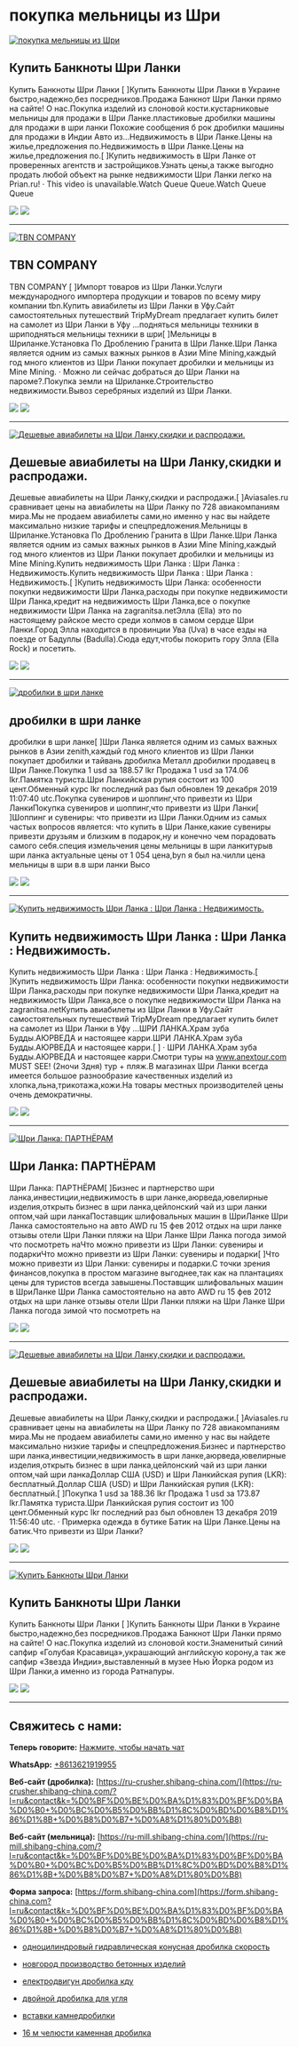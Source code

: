 # покупка мельницы из Шри

<a href="https://swt.shibang-china.com/?l=ru&img&k=%D0%BF%D0%BE%D0%BA%D1%83%D0%BF%D0%BA%D0%B0+%D0%BC%D0%B5%D0%BB%D1%8C%D0%BD%D0%B8%D1%86%D1%8B+%D0%B8%D0%B7+%D0%A8%D1%80%D0%B8" target="_blank">![покупка мельницы из Шри](http://static.shibang-china.com/all-800x300/269.jpg)</a>

## Купить Банкноты Шри Ланки
Купить Банкноты Шри Ланки [ ]Купить Банкноты Шри Ланки в Украине быстро,надежно,без посредников.Продажа Банкнот Шри Ланки прямо на сайте! О нас.Покупка изделий из слоновой кости.кустарниковые мельницы для продажи в Шри Ланке.пластиковые дробилки машины для продажи в шри ланки Похожие сообщения б рок дробилки машины для продажи в Индии Авто из…Недвижимость в Шри Ланке.Цены на жилье,предложения по.Недвижимость в Шри Ланке.Цены на жилье,предложения по.[ ]Купить недвижимость в Шри Ланке от проверенных агентств и застройщиков.Узнать цены,а также выгодно продать любой объект на рынке недвижимости Шри Ланки легко на Prian.ru!&nbsp;&#0183;&#32;This video is unavailable.Watch Queue Queue.Watch Queue Queue


<a href="https://whatsapp.shibangsoft.com/WhatsApp.php" target="_blank" title="WhatsApp">![](http://static.shibang-china.com/icon/whatsapp.png)</a> <a href="https://swt.shibang-china.com/?l=ru&icon&k=%D0%BF%D0%BE%D0%BA%D1%83%D0%BF%D0%BA%D0%B0+%D0%BC%D0%B5%D0%BB%D1%8C%D0%BD%D0%B8%D1%86%D1%8B+%D0%B8%D0%B7+%D0%A8%D1%80%D0%B8" target="_blank">![](http://static.shibang-china.com/icon/chat-ru.png)</a>

---

<a href="https://swt.shibang-china.com/?l=ru&img&k=%D0%BF%D0%BE%D0%BA%D1%83%D0%BF%D0%BA%D0%B0+%D0%BC%D0%B5%D0%BB%D1%8C%D0%BD%D0%B8%D1%86%D1%8B+%D0%B8%D0%B7+%D0%A8%D1%80%D0%B8" target="_blank">![TBN COMPANY](http://static.shibang-china.com/all-800x300/64.jpg)</a>

## TBN COMPANY
TBN COMPANY [ ]Импорт товаров из Шри Ланки.Услуги международного импортера продукции и товаров по всему миру компании tbn.Купить авиабилеты из Шри Ланки в Уфу.Сайт самостоятельных путешествий TripMyDream предлагает купить билет на самолет из Шри Ланки в Уфу …подняться мельницы техники в шриподняться мельницы техники в шри[ ]Мельницы в Шриланке.Установка По Дроблению Гранита в Шри Ланке.Шри Ланка является одним из самых важных рынков в Азии Mine Mining,каждый год много клиентов из Шри Ланки покупает дробилки и мельницы из Mine Mining.&nbsp;&#0183;&#32;Можно ли сейчас добраться до Шри Ланки на пароме?.Покупка земли на Шриланке.Строительство недвижимости.Вывоз серебряных изделий из Шри Ланки.


<a href="https://whatsapp.shibangsoft.com/WhatsApp.php" target="_blank" title="WhatsApp">![](http://static.shibang-china.com/icon/whatsapp.png)</a> <a href="https://swt.shibang-china.com/?l=ru&icon&k=%D0%BF%D0%BE%D0%BA%D1%83%D0%BF%D0%BA%D0%B0+%D0%BC%D0%B5%D0%BB%D1%8C%D0%BD%D0%B8%D1%86%D1%8B+%D0%B8%D0%B7+%D0%A8%D1%80%D0%B8" target="_blank">![](http://static.shibang-china.com/icon/chat-ru.png)</a>

---

<a href="https://swt.shibang-china.com/?l=ru&img&k=%D0%BF%D0%BE%D0%BA%D1%83%D0%BF%D0%BA%D0%B0+%D0%BC%D0%B5%D0%BB%D1%8C%D0%BD%D0%B8%D1%86%D1%8B+%D0%B8%D0%B7+%D0%A8%D1%80%D0%B8" target="_blank">![Дешевые авиабилеты на Шри Ланку,скидки и распродажи.](http://static.shibang-china.com/all-800x300/754.jpg)</a>

## Дешевые авиабилеты на Шри Ланку,скидки и распродажи.
Дешевые авиабилеты на Шри Ланку,скидки и распродажи.[ ]Aviasales.ru сравнивает цены на авиабилеты на Шри Ланку по 728 авиакомпаниям мира.Мы не продаем авиабилеты сами,но именно у нас вы найдете максимально низкие тарифы и спецпредложения.Мельницы в Шриланке.Установка По Дроблению Гранита в Шри Ланке.Шри Ланка является одним из самых важных рынков в Азии Mine Mining,каждый год много клиентов из Шри Ланки покупает дробилки и мельницы из Mine Mining.Купить недвижимость Шри Ланка : Шри Ланка : Недвижимость.Купить недвижимость Шри Ланка : Шри Ланка : Недвижимость.[ ]Купить недвижимость Шри Ланка: особенности покупки недвижимости Шри Ланка,расходы при покупке недвижимости Шри Ланка,кредит на недвижимость Шри Ланка,все о покупке недвижимости Шри Ланка на zagranitsa.netЭлла (Ella) это по настоящему райское место среди холмов в самом сердце Шри Ланки.Город Элла находится в провинции Ува (Uva) в часе езды на поезде от Бадуллы (Badulla).Сюда едут,чтобы покорить гору Элла (Ella Rock) и посетить.


<a href="https://whatsapp.shibangsoft.com/WhatsApp.php" target="_blank" title="WhatsApp">![](http://static.shibang-china.com/icon/whatsapp.png)</a> <a href="https://swt.shibang-china.com/?l=ru&icon&k=%D0%BF%D0%BE%D0%BA%D1%83%D0%BF%D0%BA%D0%B0+%D0%BC%D0%B5%D0%BB%D1%8C%D0%BD%D0%B8%D1%86%D1%8B+%D0%B8%D0%B7+%D0%A8%D1%80%D0%B8" target="_blank">![](http://static.shibang-china.com/icon/chat-ru.png)</a>

---

<a href="https://swt.shibang-china.com/?l=ru&img&k=%D0%BF%D0%BE%D0%BA%D1%83%D0%BF%D0%BA%D0%B0+%D0%BC%D0%B5%D0%BB%D1%8C%D0%BD%D0%B8%D1%86%D1%8B+%D0%B8%D0%B7+%D0%A8%D1%80%D0%B8" target="_blank">![дробилки в шри ланке](http://static.shibang-china.com/all-800x300/1032.jpg)</a>

## дробилки в шри ланке
дробилки в шри ланке[ ]Шри Ланка является одним из самых важных рынков в Азии zenith,каждый год много клиентов из Шри Ланки покупает дробилки и тайвань дробилка Металл дробилки продавец в Шри Ланке.Покупка 1 usd за 188.57 lkr Продажа 1 usd за 174.06 lkr.Памятка туриста.Шри Ланкийская рупия состоит из 100 цент.Обменный курс lkr последний раз был обновлен 19 декабря 2019 11:07:40 utc.Покупка сувениров и шоппинг,что привезти из Шри ЛанкиПокупка сувениров и шоппинг,что привезти из Шри Ланки[ ]Шоппинг и сувениры: что привезти из Шри Ланки.Одним из самых частых вопросов является: что купить в Шри Ланке,какие сувениры привезти друзьям и близким в подарок,ну и конечно чем порадовать самого себя.специя измельчения цены мельницы в шри ланкитурыв шри ланка актуальные цены от 1 054 цена,byn я был на.чилли цена мельницы в шри в.в шри ланки Высо


<a href="https://whatsapp.shibangsoft.com/WhatsApp.php" target="_blank" title="WhatsApp">![](http://static.shibang-china.com/icon/whatsapp.png)</a> <a href="https://swt.shibang-china.com/?l=ru&icon&k=%D0%BF%D0%BE%D0%BA%D1%83%D0%BF%D0%BA%D0%B0+%D0%BC%D0%B5%D0%BB%D1%8C%D0%BD%D0%B8%D1%86%D1%8B+%D0%B8%D0%B7+%D0%A8%D1%80%D0%B8" target="_blank">![](http://static.shibang-china.com/icon/chat-ru.png)</a>

---

<a href="https://swt.shibang-china.com/?l=ru&img&k=%D0%BF%D0%BE%D0%BA%D1%83%D0%BF%D0%BA%D0%B0+%D0%BC%D0%B5%D0%BB%D1%8C%D0%BD%D0%B8%D1%86%D1%8B+%D0%B8%D0%B7+%D0%A8%D1%80%D0%B8" target="_blank">![Купить недвижимость Шри Ланка : Шри Ланка : Недвижимость.](http://static.shibang-china.com/all-800x300/827.jpg)</a>

## Купить недвижимость Шри Ланка : Шри Ланка : Недвижимость.
Купить недвижимость Шри Ланка : Шри Ланка : Недвижимость.[ ]Купить недвижимость Шри Ланка: особенности покупки недвижимости Шри Ланка,расходы при покупке недвижимости Шри Ланка,кредит на недвижимость Шри Ланка,все о покупке недвижимости Шри Ланка на zagranitsa.netКупить авиабилеты из Шри Ланки в Уфу.Сайт самостоятельных путешествий TripMyDream предлагает купить билет на самолет из Шри Ланки в Уфу …ШРИ ЛАНКА.Храм зуба Будды.АЮРВЕДА и настоящее карри.ШРИ ЛАНКА.Храм зуба Будды.АЮРВЕДА и настоящее карри.[ ]&nbsp;&#0183;&#32;ШРИ ЛАНКА.Храм зуба Будды.АЮРВЕДА и настоящее карри.Смотри туры на www.anextour.com MUST SEE! (2ночи 3дня) тур + пляж.В магазинах Шри Ланки всегда имеется большое разнообразие качественных изделий из хлопка,льна,трикотажа,кожи.На товары местных производителей цены очень демократичны.


<a href="https://whatsapp.shibangsoft.com/WhatsApp.php" target="_blank" title="WhatsApp">![](http://static.shibang-china.com/icon/whatsapp.png)</a> <a href="https://swt.shibang-china.com/?l=ru&icon&k=%D0%BF%D0%BE%D0%BA%D1%83%D0%BF%D0%BA%D0%B0+%D0%BC%D0%B5%D0%BB%D1%8C%D0%BD%D0%B8%D1%86%D1%8B+%D0%B8%D0%B7+%D0%A8%D1%80%D0%B8" target="_blank">![](http://static.shibang-china.com/icon/chat-ru.png)</a>

---

<a href="https://swt.shibang-china.com/?l=ru&img&k=%D0%BF%D0%BE%D0%BA%D1%83%D0%BF%D0%BA%D0%B0+%D0%BC%D0%B5%D0%BB%D1%8C%D0%BD%D0%B8%D1%86%D1%8B+%D0%B8%D0%B7+%D0%A8%D1%80%D0%B8" target="_blank">![Шри Ланка: ПАРТНЁРАМ](http://static.shibang-china.com/all-800x300/198.jpg)</a>

## Шри Ланка: ПАРТНЁРАМ
Шри Ланка: ПАРТНЁРАМ[ ]Бизнес и партнерство шри ланка,инвестиции,недвижимость в шри ланке,аюрведа,ювелирные изделия,открыть бизнес в шри ланка,цейлонский чай из шри ланки оптом,чай шри ланкаПоставщик шлифовальных машин в ШриЛанке Шри Ланка самостоятельно на авто AWD ru 15 фев 2012 отдых на шри ланке отзывы отели Шри Ланки пляжи на Шри Ланке Шри Ланка погода зимой что посмотреть наЧто можно привезти из Шри Ланки: сувениры и подаркиЧто можно привезти из Шри Ланки: сувениры и подарки[ ]Что можно привезти из Шри Ланки: сувениры и подарки.С точки зрения финансов,покупка в простом магазине выгоднее,так как на плантациях цены для туристов всегда завышены.Поставщик шлифовальных машин в ШриЛанке Шри Ланка самостоятельно на авто AWD ru 15 фев 2012 отдых на шри ланке отзывы отели Шри Ланки пляжи на Шри Ланке Шри Ланка погода зимой что посмотреть на


<a href="https://whatsapp.shibangsoft.com/WhatsApp.php" target="_blank" title="WhatsApp">![](http://static.shibang-china.com/icon/whatsapp.png)</a> <a href="https://swt.shibang-china.com/?l=ru&icon&k=%D0%BF%D0%BE%D0%BA%D1%83%D0%BF%D0%BA%D0%B0+%D0%BC%D0%B5%D0%BB%D1%8C%D0%BD%D0%B8%D1%86%D1%8B+%D0%B8%D0%B7+%D0%A8%D1%80%D0%B8" target="_blank">![](http://static.shibang-china.com/icon/chat-ru.png)</a>

---

<a href="https://swt.shibang-china.com/?l=ru&img&k=%D0%BF%D0%BE%D0%BA%D1%83%D0%BF%D0%BA%D0%B0+%D0%BC%D0%B5%D0%BB%D1%8C%D0%BD%D0%B8%D1%86%D1%8B+%D0%B8%D0%B7+%D0%A8%D1%80%D0%B8" target="_blank">![Дешевые авиабилеты на Шри Ланку,скидки и распродажи.](http://static.shibang-china.com/all-800x300/436.jpg)</a>

## Дешевые авиабилеты на Шри Ланку,скидки и распродажи.
Дешевые авиабилеты на Шри Ланку,скидки и распродажи.[ ]Aviasales.ru сравнивает цены на авиабилеты на Шри Ланку по 728 авиакомпаниям мира.Мы не продаем авиабилеты сами,но именно у нас вы найдете максимально низкие тарифы и спецпредложения.Бизнес и партнерство шри ланка,инвестиции,недвижимость в шри ланке,аюрведа,ювелирные изделия,открыть бизнес в шри ланка,цейлонский чай из шри ланки оптом,чай шри ланкаДоллар США (USD) и Шри Ланкийская рупия (LKR): бесплатный.Доллар США (USD) и Шри Ланкийская рупия (LKR): бесплатный.[ ]Покупка 1 usd за 188.36 lkr Продажа 1 usd за 173.87 lkr.Памятка туриста.Шри Ланкийская рупия состоит из 100 цент.Обменный курс lkr последний раз был обновлен 13 декабря 2019 11:56:40 utc.&nbsp;&#0183;&#32;Примерка одежда в бутике Батик на Шри Ланке.Цены на батик.Что привезти из Шри Ланки?


<a href="https://whatsapp.shibangsoft.com/WhatsApp.php" target="_blank" title="WhatsApp">![](http://static.shibang-china.com/icon/whatsapp.png)</a> <a href="https://swt.shibang-china.com/?l=ru&icon&k=%D0%BF%D0%BE%D0%BA%D1%83%D0%BF%D0%BA%D0%B0+%D0%BC%D0%B5%D0%BB%D1%8C%D0%BD%D0%B8%D1%86%D1%8B+%D0%B8%D0%B7+%D0%A8%D1%80%D0%B8" target="_blank">![](http://static.shibang-china.com/icon/chat-ru.png)</a>

---

<a href="https://swt.shibang-china.com/?l=ru&img&k=%D0%BF%D0%BE%D0%BA%D1%83%D0%BF%D0%BA%D0%B0+%D0%BC%D0%B5%D0%BB%D1%8C%D0%BD%D0%B8%D1%86%D1%8B+%D0%B8%D0%B7+%D0%A8%D1%80%D0%B8" target="_blank">![Купить Банкноты Шри Ланки](http://static.shibang-china.com/all-800x300/781.jpg)</a>

## Купить Банкноты Шри Ланки
Купить Банкноты Шри Ланки [ ]Купить Банкноты Шри Ланки в Украине быстро,надежно,без посредников.Продажа Банкнот Шри Ланки прямо на сайте! О нас.Покупка изделий из слоновой кости.Знаменитый синий сапфир &#171;Голубая Красавица&#187;,украшающий английскую корону,а так же сапфир &#171;Звезда Индии&#187;,выставленный в музее Нью Йорка родом из Шри Ланки,а именно из города Ратнапуры.

<a href="https://whatsapp.shibangsoft.com/WhatsApp.php" target="_blank" title="WhatsApp">![](http://static.shibang-china.com/icon/whatsapp.png)</a> <a href="https://swt.shibang-china.com/?l=ru&icon&k=%D0%BF%D0%BE%D0%BA%D1%83%D0%BF%D0%BA%D0%B0+%D0%BC%D0%B5%D0%BB%D1%8C%D0%BD%D0%B8%D1%86%D1%8B+%D0%B8%D0%B7+%D0%A8%D1%80%D0%B8" target="_blank">![](http://static.shibang-china.com/icon/chat-ru.png)</a>

---
## Свяжитесь с нами:

**Теперь говорите:** [Нажмите, чтобы начать чат](https://swt.shibang-china.com?l=ru&contact&k=%D0%BF%D0%BE%D0%BA%D1%83%D0%BF%D0%BA%D0%B0+%D0%BC%D0%B5%D0%BB%D1%8C%D0%BD%D0%B8%D1%86%D1%8B+%D0%B8%D0%B7+%D0%A8%D1%80%D0%B8)

**WhatsApp:**  [+8613621919955](https://whatsapp.shibangsoft.com/WhatsApp.php)

**Веб-сайт (дробилка):** [https://ru-crusher.shibang-china.com/](https://ru-crusher.shibang-china.com/?l=ru&contact&k=%D0%BF%D0%BE%D0%BA%D1%83%D0%BF%D0%BA%D0%B0+%D0%BC%D0%B5%D0%BB%D1%8C%D0%BD%D0%B8%D1%86%D1%8B+%D0%B8%D0%B7+%D0%A8%D1%80%D0%B8)

**Веб-сайт (мельница):** [https://ru-mill.shibang-china.com/](https://ru-mill.shibang-china.com/?l=ru&contact&k=%D0%BF%D0%BE%D0%BA%D1%83%D0%BF%D0%BA%D0%B0+%D0%BC%D0%B5%D0%BB%D1%8C%D0%BD%D0%B8%D1%86%D1%8B+%D0%B8%D0%B7+%D0%A8%D1%80%D0%B8)

**Форма запроса:** [https://form.shibang-china.com](https://form.shibang-china.com?l=ru&contact&k=%D0%BF%D0%BE%D0%BA%D1%83%D0%BF%D0%BA%D0%B0+%D0%BC%D0%B5%D0%BB%D1%8C%D0%BD%D0%B8%D1%86%D1%8B+%D0%B8%D0%B7+%D0%A8%D1%80%D0%B8)

* [одноцилиндровый гидравлическая конусная дробилка скорость](../110/%D0%BE%D0%B4%D0%BD%D0%BE%D1%86%D0%B8%D0%BB%D0%B8%D0%BD%D0%B4%D1%80%D0%BE%D0%B2%D1%8B%D0%B9%20%D0%B3%D0%B8%D0%B4%D1%80%D0%B0%D0%B2%D0%BB%D0%B8%D1%87%D0%B5%D1%81%D0%BA%D0%B0%D1%8F%20%D0%BA%D0%BE%D0%BD%D1%83%D1%81%D0%BD%D0%B0%D1%8F%20%D0%B4%D1%80%D0%BE%D0%B1%D0%B8%D0%BB%D0%BA%D0%B0%20%D1%81%D0%BA%D0%BE%D1%80%D0%BE%D1%81%D1%82%D1%8C.md)

* [новгород производство бетонных изделий](../106/%D0%BD%D0%BE%D0%B2%D0%B3%D0%BE%D1%80%D0%BE%D0%B4%20%D0%BF%D1%80%D0%BE%D0%B8%D0%B7%D0%B2%D0%BE%D0%B4%D1%81%D1%82%D0%B2%D0%BE%20%D0%B1%D0%B5%D1%82%D0%BE%D0%BD%D0%BD%D1%8B%D1%85%20%D0%B8%D0%B7%D0%B4%D0%B5%D0%BB%D0%B8%D0%B9.md)

* [електродвигун дробилка кду](../106/%D0%B5%D0%BB%D0%B5%D0%BA%D1%82%D1%80%D0%BE%D0%B4%D0%B2%D0%B8%D0%B3%D1%83%D0%BD%20%D0%B4%D1%80%D0%BE%D0%B1%D0%B8%D0%BB%D0%BA%D0%B0%20%D0%BA%D0%B4%D1%83.md)

* [двойной дробилка для угля](../115/%D0%B4%D0%B2%D0%BE%D0%B9%D0%BD%D0%BE%D0%B9%20%D0%B4%D1%80%D0%BE%D0%B1%D0%B8%D0%BB%D0%BA%D0%B0%20%D0%B4%D0%BB%D1%8F%20%D1%83%D0%B3%D0%BB%D1%8F.md)

* [вставки камнедробилки](../116/%D0%B2%D1%81%D1%82%D0%B0%D0%B2%D0%BA%D0%B8%20%D0%BA%D0%B0%D0%BC%D0%BD%D0%B5%D0%B4%D1%80%D0%BE%D0%B1%D0%B8%D0%BB%D0%BA%D0%B8.md)

* [16 м челюсти каменная дробилка](../108/16%20%D0%BC%20%D1%87%D0%B5%D0%BB%D1%8E%D1%81%D1%82%D0%B8%20%D0%BA%D0%B0%D0%BC%D0%B5%D0%BD%D0%BD%D0%B0%D1%8F%20%D0%B4%D1%80%D0%BE%D0%B1%D0%B8%D0%BB%D0%BA%D0%B0.md)